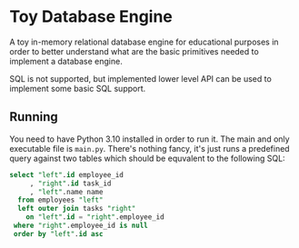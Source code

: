 # Toy Database Engine

A toy in-memory relational database engine for educational purposes in order to better understand what are the basic primitives needed to implement a database engine.

SQL is not supported, but implemented lower level API can be used to implement some basic SQL support. 

## Running

You need to have Python 3.10 installed in order to run it. The main and only executable file is `main.py`. There's nothing fancy, it's just runs a predefined query against two tables which should be equvalent to the following SQL:

```sql
select "left".id employee_id
     , "right".id task_id
     , "left".name name
  from employees "left" 
  left outer join tasks "right"
    on "left".id = "right".employee_id
 where "right".employee_id is null
 order by "left".id asc
```
